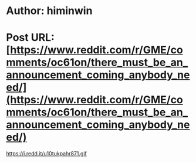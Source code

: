 # Author: himinwin
# Post URL: [https://www.reddit.com/r/GME/comments/oc61on/there_must_be_an_announcement_coming_anybody_need/](https://www.reddit.com/r/GME/comments/oc61on/there_must_be_an_announcement_coming_anybody_need/)


https://i.redd.it/u10tukpahr871.gif